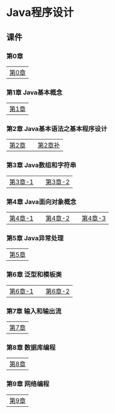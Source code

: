 # Java程序设计

## 课件

### 第0章

|    |
| ---- |
|[第0章](./CourseWare/JavaChapters/Jchapter-0.html)|

### 第1章 Java基本概念

|    |
| ---- |
|[第1章](./CourseWare/JavaChapters/Jchapter-1.html)|

### 第2章 Java基本语法之基本程序设计

|    |    |    |
| ---- | ---- | ---- |
|[第2章](./CourseWare/JavaChapters/Jchapter-2.html)|  |[第2章补](./CourseWare/JavaChapters/Jchapter-2-add.html)|

### 第3章 Java数组和字符串

|    |    |    |
| ---- | ---- | ---- |
|[第3章-1](./CourseWare/JavaChapters/Jchapter-3-1.html)|  |[第3章-2](./CourseWare/JavaChapters/Jchapter-3-2.html)|

### 第4章 Java面向对象概念

|    |    |    |    |    |
| :--- | ---- | ---- | ---- | ---- |
|[第4章-1](./CourseWare/JavaChapters/Jchapter-4-1.html)|  |[第4章-2](./CourseWare/JavaChapters/Jchapter-4-2.html)|   |[第4章-3](./CourseWare/JavaChapters/Jchapter-4-3.html)|

### 第5章 Java异常处理

|    |
| ---- |
|[第5章](./CourseWare/JavaChapters/Jchapter-5.html)|

### 第6章 泛型和模板类

|    |    |    |
| ---- | ---- | ---- |
|[第6章-1](./CourseWare/JavaChapters/Jchapter-6-1.html)|  |[第6章-2](./CourseWare/JavaChapters/Jchapter-6-2.html)|

### 第7章 输入和输出流

|    |
| ---- |
|[第7章](./CourseWare/JavaChapters/Jchapter-7.html)|

### 第8章 数据库编程

|    |
| ---- |
|[第8章](./CourseWare/JavaChapters/Jchapter-9-1.html)|

### 第9章 网络编程

|    |
| ---- |
|[第9章](./CourseWare/JavaChapters/Jchapter-9-2.html)|